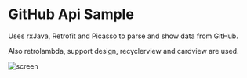 # GitHub Api Sample


Uses rxJava, Retrofit and Picasso to parse and show data from GitHub.

Also retrolambda, support design, recyclerview and cardview are used.

![screen](https://cloud.githubusercontent.com/assets/21371936/23769568/8453b814-0518-11e7-90ae-3ff102ea25ea.jpg)
